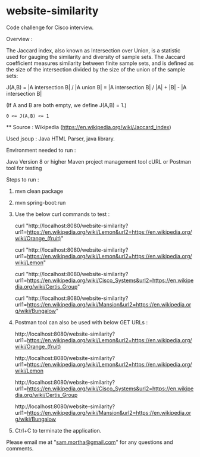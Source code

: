 # website-similarity
Code challenge for Cisco interview.

Overview :

The Jaccard index, also known as Intersection over Union, is a statistic used for gauging the similarity and diversity of sample sets. 
The Jaccard coefficient measures similarity between finite sample sets, 
and is defined as the size of the intersection divided by the size of the union of the sample sets:

J(A,B)	= |A intersection B| / |A union B| 
		= |A intersection B| / |A| + |B| - |A intersection B|
		
(If A and B are both empty, we define J(A,B) = 1.)

	0 <= J(A,B) <= 1

** Source : Wikipedia (https://en.wikipedia.org/wiki/Jaccard_index)

Used jsoup : Java HTML Parser, java library.

Environment needed to run :

Java Version 8 or higher
Maven project management tool
cURL or Postman tool for testing

Steps to run :

1. mvn clean package
2. mvn spring-boot:run

3. Use the below curl commands to test :
	
	curl "http://localhost:8080/website-similarity?url1=https://en.wikipedia.org/wiki/Lemon&url2=https://en.wikipedia.org/wiki/Orange_(fruit)"
	
	curl "http://localhost:8080/website-similarity?url1=https://en.wikipedia.org/wiki/Lemon&url2=https://en.wikipedia.org/wiki/Lemon"
	
	curl "http://localhost:8080/website-similarity?url1=https://en.wikipedia.org/wiki/Cisco_Systems&url2=https://en.wikipedia.org/wiki/Certis_Group"
	
	curl "http://localhost:8080/website-similarity?url1=https://en.wikipedia.org/wiki/Mansion&url2=https://en.wikipedia.org/wiki/Bungalow"

4. Postman tool can also be used with below GET URLs :

	http://localhost:8080/website-similarity?url1=https://en.wikipedia.org/wiki/Lemon&url2=https://en.wikipedia.org/wiki/Orange_(fruit)
	
	http://localhost:8080/website-similarity?url1=https://en.wikipedia.org/wiki/Lemon&url2=https://en.wikipedia.org/wiki/Lemon
	
	http://localhost:8080/website-similarity?url1=https://en.wikipedia.org/wiki/Cisco_Systems&url2=https://en.wikipedia.org/wiki/Certis_Group
	
	http://localhost:8080/website-similarity?url1=https://en.wikipedia.org/wiki/Mansion&url2=https://en.wikipedia.org/wiki/Bungalow

5. Ctrl+C to terminate the application.

Please email me at "sam.mortha@gmail.com" for any questions and comments.
